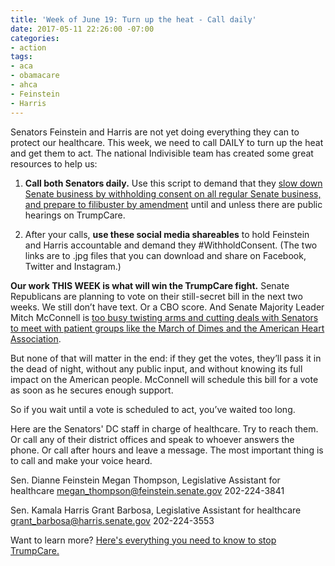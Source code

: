```yaml
---
title: 'Week of June 19: Turn up the heat - Call daily'
date: 2017-05-11 22:26:00 -07:00
categories:
- action
tags:
- aca
- obamacare
- ahca
- Feinstein
- Harris
---
```


Senators Feinstein and Harris are not yet doing everything they can to protect our healthcare. This week, we need to call DAILY to turn up the heat and get them to act. The national Indivisible team has created some great resources to help us:

1. **Call both Senators daily.** Use this script to demand that they [slow down Senate business by withholding consent on all regular Senate business, and prepare to filibuster by amendment](https://www.indivisibleguide.com/resource/withholding-consent-filibuster-amendment-call-script/) until and unless there are public hearings on TrumpCare.

2. After your calls, **use these social media shareables** to hold Feinstein and Harris accountable and demand they #WithholdConsent. (The two links are to .jpg files that you can download and share on Facebook, Twitter and Instagram.)

**Our work THIS WEEK is what will win the TrumpCare fight.** Senate Republicans are planning to vote on their still-secret bill in the next two weeks. We still don’t have text. Or a CBO score. And Senate Majority Leader Mitch McConnell is [too busy twisting arms and cutting deals with Senators to meet with patient groups like the March of Dimes and the American Heart Association](http://www.latimes.com/politics/la-na-pol-republicans-obamacare-secrecy-20170616-story.html).

But none of that will matter in the end: if they get the votes, they’ll pass it in the dead of night, without any public input, and without knowing its full impact on the American people. McConnell will schedule this bill for a vote as soon as he secures enough support.

So if you wait until a vote is scheduled to act, you’ve waited too long.

Here are the Senators' DC staff in charge of healthcare. Try to reach them. Or call any of their district offices and speak to whoever answers the phone. Or call after hours and leave a message. The most important thing is to call and make your voice heard.

Sen. Dianne Feinstein
Megan Thompson, Legislative Assistant for healthcare
[megan_thompson@feinstein.senate.gov](mailto:megan_thompson@feinstein.senate.gov)
202-224-3841

Sen. Kamala Harris
Grant Barbosa, Legislative Assistant for healthcare
[grant_barbosa@harris.senate.gov](mailto:grant_barbosa@harris.senate.gov)
202-224-3553

Want to learn more? [Here's everything you need to know to stop TrumpCare.](https://www.indivisibleguide.com/stop-trumpcare/)